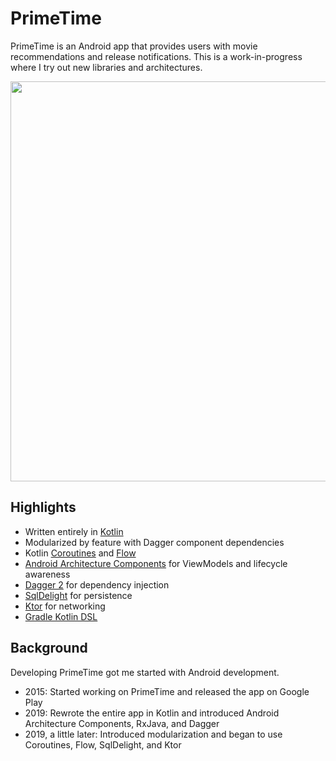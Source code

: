 # PrimeTime
PrimeTime is an Android app that provides users with movie recommendations and release notifications. This is a work-in-progress where I try out new libraries and architectures. 

<img src="https://user-images.githubusercontent.com/11819826/58164919-081c1c80-7c87-11e9-8335-d349274d3384.png" width="640" />

## Highlights
* Written entirely in [Kotlin](https://kotlinlang.org)
* Modularized by feature with Dagger component dependencies
* Kotlin [Coroutines](https://kotlinlang.org/docs/reference/coroutines-overview.html) and [Flow](https://kotlinlang.org/docs/reference/coroutines/flow.html)
* [Android Architecture Components](https://developer.android.com/topic/libraries/architecture/) for ViewModels and lifecycle awareness
* [Dagger 2](https://dagger.dev) for dependency injection
* [SqlDelight](https://github.com/cashapp/sqldelight) for persistence
* [Ktor](https://ktor.io) for networking
* [Gradle Kotlin DSL](https://docs.gradle.org/current/userguide/kotlin_dsl.html)

## Background
Developing PrimeTime got me started with Android development. 
* 2015: Started working on PrimeTime and released the app on Google Play
* 2019: Rewrote the entire app in Kotlin and introduced Android Architecture Components, RxJava, and Dagger
* 2019, a little later: Introduced modularization and began to use Coroutines, Flow, SqlDelight, and Ktor
